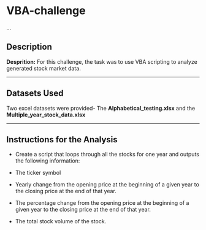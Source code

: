 # VBA-challenge

...

## Description

**Desprition:** For this challenge, the task was to use VBA scripting to analyze generated stock market data.

---

## Datasets Used

Two excel datasets were provided- The **Alphabetical_testing.xlsx** and the **Multiple_year_stock_data.xlsx**

---

## Instructions for the Analysis

- Create a script that loops through all the stocks for one year and outputs the following information:

- The ticker symbol

- Yearly change from the opening price at the beginning of a given year to the closing price at the end of that year.

- The percentage change from the opening price at the beginning of a given year to the closing price at the end of that year.

- The total stock volume of the stock.

